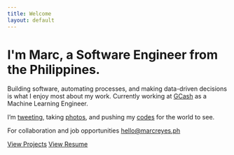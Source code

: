 ```yaml
---
title: Welcome
layout: default
---
```


<h1>I'm Marc, a Software Engineer from the Philippines.</h1>
<p>
    Building software, automating processes, and making data-driven decisions is what I enjoy most about my work. Currently working at <a class="link-1 " href="https://gcash.com " target="_blank ">GCash</a> as a Machine Learning Engineer.
</p>
<p>
    I’m <a class="link-1 " href="https://twitter.com/marcreyesph " target="_blank ">tweeting</a>, taking
    <a class="link-1 " href="https://www.instagram.com/marcxplanet " target="_blank ">photos</a>, and pushing my
    <a class="link-1 " href="https://github.com/marcreyesph " target="_blank ">codes</a> for the world to see.
</p>
<p>For collaboration and job opportunities <a class="link-2 " href="mailto:hello@marcreyes.ph ">hello@marcreyes.ph</a></p>
<p><a class="button bold " href="https://marcreyes.xyz ">View Projects</a>
    <a class="button bold " href="https://marcrey.es/in ">View Resume</a>
</p>